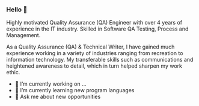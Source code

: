 ### Hello 👋

Highly motivated Quality Assurance (QA) Engineer with over 4 years of experience in the IT industry.
Skilled in Software QA Testing, Process and Management.

As a Quality Assurance (QA) & Technical Writer, I have gained much experience working in a variety
of industries ranging from recreation to information technology. My transferable skills such as communications and heightened awareness to detail, which in turn helped sharpen my work ethic.


- 🔭 I’m currently working on ...
- 🌱 I’m currently learning new program languages
- 💬 Ask me about new opportunities
